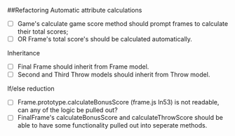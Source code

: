 ##Refactoring
Automatic attribute calculations
-[ ]	Game's calculate game score method should prompt frames to calculate their total scores;
-[ ] OR Frame's total score's should be calculated automatically.

Inheritance
-[ ] Final Frame should inherit from Frame model.
-[ ] Second and Third Throw models should inherit from Throw model.

If/else reduction
-[ ] Frame.prototype.calculateBonusScore (frame.js ln53) is not readable, can any of the logic be pulled out?
-[ ] FinalFrame's calculateBonusScore and calculateThrowScore should be able to have some functionality pulled out into seperate methods.